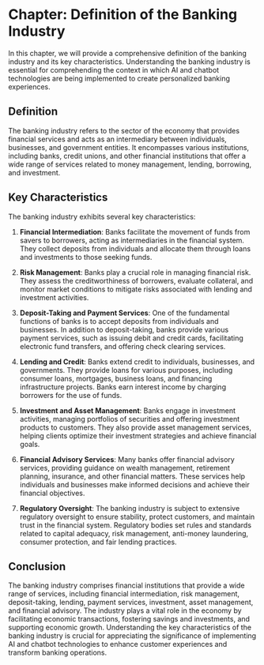 Chapter: Definition of the Banking Industry
===========================================

In this chapter, we will provide a comprehensive definition of the banking industry and its key characteristics. Understanding the banking industry is essential for comprehending the context in which AI and chatbot technologies are being implemented to create personalized banking experiences.

**Definition**
--------------

The banking industry refers to the sector of the economy that provides financial services and acts as an intermediary between individuals, businesses, and government entities. It encompasses various institutions, including banks, credit unions, and other financial institutions that offer a wide range of services related to money management, lending, borrowing, and investment.

**Key Characteristics**
-----------------------

The banking industry exhibits several key characteristics:

1. **Financial Intermediation**: Banks facilitate the movement of funds from savers to borrowers, acting as intermediaries in the financial system. They collect deposits from individuals and allocate them through loans and investments to those seeking funds.

2. **Risk Management**: Banks play a crucial role in managing financial risk. They assess the creditworthiness of borrowers, evaluate collateral, and monitor market conditions to mitigate risks associated with lending and investment activities.

3. **Deposit-Taking and Payment Services**: One of the fundamental functions of banks is to accept deposits from individuals and businesses. In addition to deposit-taking, banks provide various payment services, such as issuing debit and credit cards, facilitating electronic fund transfers, and offering check clearing services.

4. **Lending and Credit**: Banks extend credit to individuals, businesses, and governments. They provide loans for various purposes, including consumer loans, mortgages, business loans, and financing infrastructure projects. Banks earn interest income by charging borrowers for the use of funds.

5. **Investment and Asset Management**: Banks engage in investment activities, managing portfolios of securities and offering investment products to customers. They also provide asset management services, helping clients optimize their investment strategies and achieve financial goals.

6. **Financial Advisory Services**: Many banks offer financial advisory services, providing guidance on wealth management, retirement planning, insurance, and other financial matters. These services help individuals and businesses make informed decisions and achieve their financial objectives.

7. **Regulatory Oversight**: The banking industry is subject to extensive regulatory oversight to ensure stability, protect customers, and maintain trust in the financial system. Regulatory bodies set rules and standards related to capital adequacy, risk management, anti-money laundering, consumer protection, and fair lending practices.

**Conclusion**
--------------

The banking industry comprises financial institutions that provide a wide range of services, including financial intermediation, risk management, deposit-taking, lending, payment services, investment, asset management, and financial advisory. The industry plays a vital role in the economy by facilitating economic transactions, fostering savings and investments, and supporting economic growth. Understanding the key characteristics of the banking industry is crucial for appreciating the significance of implementing AI and chatbot technologies to enhance customer experiences and transform banking operations.

